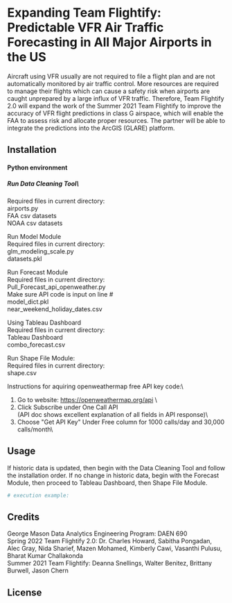 # Expanding Team Flightify: Predictable VFR Air Traffic Forecasting in All Major Airports in the US
Aircraft using VFR usually are not required to file a flight plan and are not automatically monitored by air traffic control. More resources are required to manage their flights which can cause a safety risk when airports are caught unprepared by a large influx of VFR traffic. Therefore, Team Flightify 2.0 will expand the work of the Summer 2021 Team Flightify to improve the accuracy of VFR flight predictions in class G airspace, which will enable the FAA to assess risk and allocate proper resources. The partner will be able to integrate the predictions into the ArcGIS (GLARE) platform. 

## Installation
#### Python environment

##### Run Data Cleaning Tool\
  Required files in current directory:\
    airports.py\
    FAA csv datasets\
    NOAA csv datasets
    
Run Model Module\
  Required files in current directory:\
    glm_modeling_scale.py\
    datasets.pkl

Run Forecast Module\
  Required files in current directory:\
    Pull_Forecast_api_openweather.py\
      Make sure API code is input on line #\
    model_dict.pkl\
    near_weekend_holiday_dates.csv
    
Using Tableau Dashboard\
  Required files in current directory:\
    Tableau Dashboard\
    combo_forecast.csv
    
Run Shape File Module:\
  Required files in current directory:\
    shape.csv

Instructions for aquiring openweathermap free API key code:\

1) Go to website: https://openweathermap.org/api \
2) Click Subscribe under One Call API\
   (API doc shows excellent explanation of all fields in API response)\
3) Choose "Get API Key" Under Free column for 1000 calls/day and 30,000 calls/month\  

## Usage

If historic data is updated, then begin with the Data Cleaning Tool and follow the installation order.
If no change in historic data, begin with the Forecast Module, then proceed to Tableau Dashboard, then Shape File Module.

```python
# execution example:
```
## Credits
George Mason Data Analytics Engineering Program: DAEN 690\
Spring 2022 Team Flightify 2.0: Dr. Charles Howard, Sabitha Pongadan, Alec Gray, Nida Sharief, Mazen Mohamed, Kimberly Cawi, Vasanthi Pulusu, Bharat Kumar Challakonda\
Summer 2021 Team Flightify: Deanna Snellings, Walter Benitez, Brittany Burwell, Jason Chern

## License


